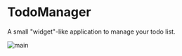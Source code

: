 # TodoManager
A small "widget"-like application to manage your todo list.

![main](https://i.imgur.com/grnbC4K.gifv)